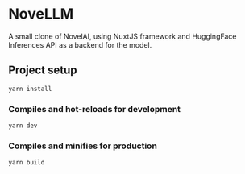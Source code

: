 # NoveLLM

A small clone of NovelAI, using NuxtJS framework and HuggingFace Inferences API as a backend for the model.

## Project setup

```
yarn install
```

### Compiles and hot-reloads for development

```
yarn dev
```

### Compiles and minifies for production

```
yarn build
```

